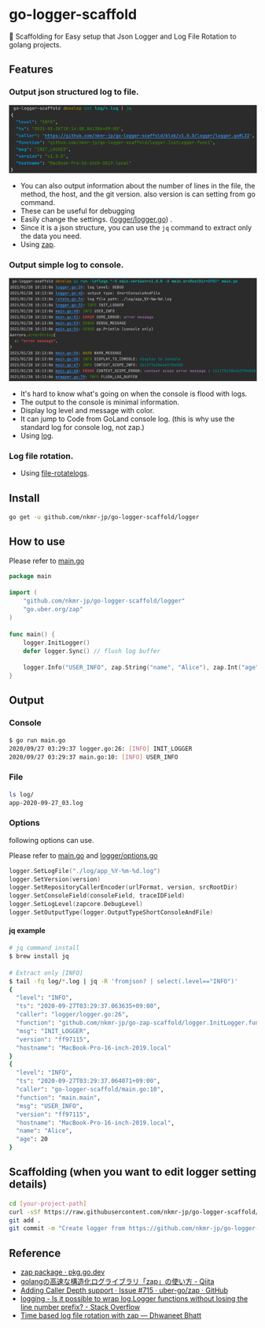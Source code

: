 # go-logger-scaffold

:rocket: Scaffolding for Easy setup that Json Logger and Log File Rotation to golang projects.

## Features

### Output json structured log to file.
![img_1.png](img_1.png)

- You can also output information about the number of lines in the file, the method, the host,
  and the git version. also version is can setting from go command.
- These can be useful for debugging
- Easily change the
  settings. ([logger/logger.go](https://github.com/nkmr-jp/go-logger-scaffold/blob/master/logger/logger.go#L32))
  .
- Since it is a json structure, you can use the `jq` command to extract only the data you need.
- Using [zap](https://github.com/uber-go/zap).

### Output simple log to console.
![img.png](img.png)
- It's hard to know what's going on when the console is flood with logs.
- The output to the console is minimal information.
- Display log level and message with color.
- It can jump to Code from GoLand console log. (this is why use the standard log for console log, not zap.)
- Using [log](https://pkg.go.dev/log).

### Log file rotation.
- Using [file-rotatelogs](https://github.com/lestrrat-go/file-rotatelogs).

## Install

```sh
go get -u github.com/nkmr-jp/go-logger-scaffold/logger
```

## How to use

Please refer to [main.go](main.go)

```go
package main

import (
	"github.com/nkmr-jp/go-logger-scaffold/logger"
	"go.uber.org/zap"
)

func main() {
	logger.InitLogger()
	defer logger.Sync() // flush log buffer

	logger.Info("USER_INFO", zap.String("name", "Alice"), zap.Int("age", 20))
}
```

## Output

### Console

```sh
$ go run main.go
2020/09/27 03:29:37 logger.go:26: [INFO] INIT_LOGGER
2020/09/27 03:29:37 main.go:10: [INFO] USER_INFO
```

### File

```sh
ls log/
app-2020-09-27_03.log
```

### Options

following options can use.

Please refer to [main.go](main.go) and [logger/options.go](logger/options.go)

```go
logger.SetLogFile("./log/app_%Y-%m-%d.log")
logger.SetVersion(version)
logger.SetRepositoryCallerEncoder(urlFormat, version, srcRootDir)
logger.SetConsoleField(consoleField, traceIDField)
logger.SetLogLevel(zapcore.DebugLevel)
logger.SetOutputType(logger.OutputTypeShortConsoleAndFile)
```


#### jq example

```sh
# jq command install
$ brew install jq

# Extract only [INFO]
$ tail -fq log/*.log | jq -R 'fromjson? | select(.level=="INFO")'
{
  "level": "INFO",
  "ts": "2020-09-27T03:29:37.063635+09:00",
  "caller": "logger/logger.go:26",
  "function": "github.com/nkmr-jp/go-zap-scaffold/logger.InitLogger.func1",
  "msg": "INIT_LOGGER",
  "version": "ff97115",
  "hostname": "MacBook-Pro-16-inch-2019.local"
}
{
  "level": "INFO",
  "ts": "2020-09-27T03:29:37.064071+09:00",
  "caller": "go-logger-scaffold/main.go:10",
  "function": "main.main",
  "msg": "USER_INFO",
  "version": "ff97115",
  "hostname": "MacBook-Pro-16-inch-2019.local",
  "name": "Alice",
  "age": 20
}
```

## Scaffolding (when you want to edit logger setting details)

```sh
cd [your-project-path]
curl -sSf https://raw.githubusercontent.com/nkmr-jp/go-logger-scaffold/master/scaffold.sh | sh
git add .
git commit -m "Create logger from https://github.com/nkmr-jp/go-logger-scaffold"
```

## Reference

* [zap package · pkg.go.dev](https://pkg.go.dev/go.uber.org/zap)
* [golangの高速な構造化ログライブラリ「zap」の使い方 - Qiita](https://qiita.com/emonuh/items/28dbee9bf2fe51d28153)
* [Adding Caller Depth support · Issue #715 · uber-go/zap · GitHub](https://github.com/uber-go/zap/issues/715)
* [logging - Is it possible to wrap log.Logger functions without losing the line number prefix? - Stack Overflow](https://stackoverflow.com/questions/42762391/is-it-possible-to-wrap-log-logger-functions-without-losing-the-line-number-prefi)
* [Time based log file rotation with zap — Dhwaneet Bhatt](https://dhwaneetbhatt.com/time-based-log-file-rotation-with-zap)
